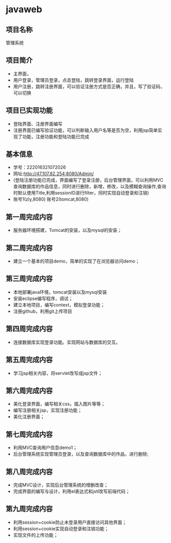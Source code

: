 # javaweb



## 项目名称
   管理系统

## 项目简介
- 主界面，
- 用户登录，管理员登录，点击登陆，跳转登录界面，运行登陆
- 用户注册，跳转注册界面，可以验证注册方式是否正确，并且，写了验证码，可以切换

## 项目已实现功能
- 登陆界面、注册界面编写
- 注册界面已编写验证功能，可以判断输入用户名等是否为空，利用jsp简单实现了功能，注册功能和登陆功能已完成 


## 基本信息
- 学号：222016321072026
- 网址:http://47.107.82.254:8080/Admin/ 
- (登陆注册功能已完成，界面编写了登录注册，后台管理界面，可以利用MVC查询数据库的作品信息，同时进行删除，新增，修改，以及模糊查询操作,查询时默认使用Title,利用sessionID进行filter，同时实现自动登录和注销)
- 账号1(zly,8080) 账号2(tomcat,8080)

## 第一周完成内容
- 服务器环境搭建，Tomcat的安装，以及mysql的安装；

## 第二周完成内容
- 建立一个基本的项目demo，简单的实现了在浏览器访问demo；

## 第三周完成内容
- 本地部署java环境，tomcat安装以及mysql安装
- 安装eclipse编写程序，调试；
- 建立本地项目，编写context，模拟登录功能；
- 注册github，利用git上传项目

## 第四周完成内容
- 连接数据库实现登录功能。实现网站与数据库的交互。

## 第五周完成内容
- 学习jsp相关内容，将servlet改写成jsp文件；

## 第六周完成内容
- 美化登录界面，编写相关css，插入图片等等；
- 编写注册相关jsp，实现注册功能；
- 美化注册界面；

## 第七周完成内容
- 利用MVC查询用户信息demo1；
- 后台管理系统实现管理员登录，以及查询数据库中的作品，进行删除;

## 第八周完成内容
- 完成MVC设计，实现后台管理系统的增删改查；
- 完成界面的编写与设计，利用el表达式和jstl改写前端代码；

## 第九周完成内容
- 利用session+cookie防止未登录用户直接访问其他界面；
- 利用session+cookie实现自动登录和注销功能；
- 实现文件的上传功能；
